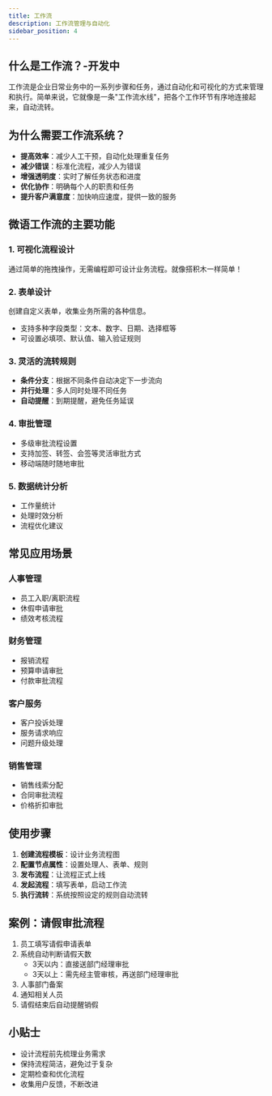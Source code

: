 ```yaml
---
title: 工作流
description: 工作流管理与自动化
sidebar_position: 4
---
```


## 什么是工作流？-开发中

工作流是企业日常业务中的一系列步骤和任务，通过自动化和可视化的方式来管理和执行。简单来说，它就像是一条"工作流水线"，把各个工作环节有序地连接起来，自动流转。

<!-- 图片资源待添加
![工作流示例](/img/workflow/workflow_example.png)
-->

## 为什么需要工作流系统？

- **提高效率**：减少人工干预，自动化处理重复任务
- **减少错误**：标准化流程，减少人为错误
- **增强透明度**：实时了解任务状态和进度
- **优化协作**：明确每个人的职责和任务
- **提升客户满意度**：加快响应速度，提供一致的服务

## 微语工作流的主要功能

### 1. 可视化流程设计

通过简单的拖拽操作，无需编程即可设计业务流程。就像搭积木一样简单！

<!-- 图片资源待添加
![流程设计器](/img/workflow/workflow_designer.png)
-->

### 2. 表单设计

创建自定义表单，收集业务所需的各种信息。

- 支持多种字段类型：文本、数字、日期、选择框等
- 可设置必填项、默认值、输入验证规则

### 3. 灵活的流转规则

- **条件分支**：根据不同条件自动决定下一步流向
- **并行处理**：多人同时处理不同任务
- **自动提醒**：到期提醒，避免任务延误

### 4. 审批管理

- 多级审批流程设置
- 支持加签、转签、会签等灵活审批方式
- 移动端随时随地审批

### 5. 数据统计分析

- 工作量统计
- 处理时效分析
- 流程优化建议

## 常见应用场景

### 人事管理

- 员工入职/离职流程
- 休假申请审批
- 绩效考核流程

### 财务管理

- 报销流程
- 预算申请审批
- 付款审批流程

### 客户服务

- 客户投诉处理
- 服务请求响应
- 问题升级处理

### 销售管理

- 销售线索分配
- 合同审批流程
- 价格折扣审批

## 使用步骤

1. **创建流程模板**：设计业务流程图
2. **配置节点属性**：设置处理人、表单、规则
3. **发布流程**：让流程正式上线
4. **发起流程**：填写表单，启动工作流
5. **执行流转**：系统按照设定的规则自动流转

## 案例：请假审批流程

<!-- 图片资源待添加
![请假流程示例](/img/workflow/leave_example.png)
-->

1. 员工填写请假申请表单
2. 系统自动判断请假天数
   - 3天以内：直接送部门经理审批
   - 3天以上：需先经主管审核，再送部门经理审批
3. 人事部门备案
4. 通知相关人员
5. 请假结束后自动提醒销假

## 小贴士

- 设计流程前先梳理业务需求
- 保持流程简洁，避免过于复杂
- 定期检查和优化流程
- 收集用户反馈，不断改进

<!-- ## 下一步

- [查看视频教程](#)
- [工作流程模板库](#)
- [常见问题解答](#) -->
